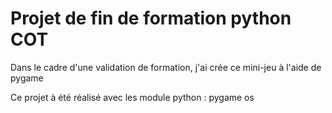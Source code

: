 # Projet de fin de formation python COT #

Dans le cadre d'une validation de formation, j'ai crée ce mini-jeu à l'aide de pygame

Ce projet à été réalisé avec les module python :
pygame
os
